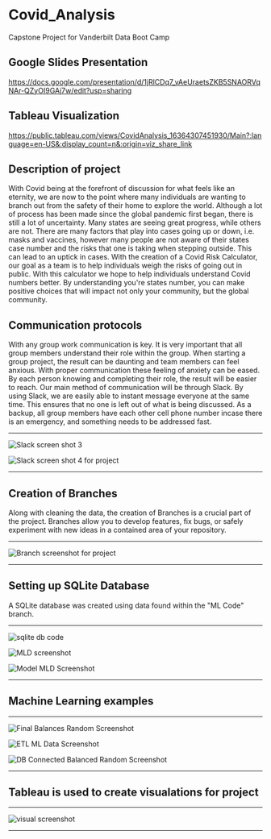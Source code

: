 # Covid_Analysis
Capstone Project for Vanderbilt Data Boot Camp

## Google Slides Presentation
https://docs.google.com/presentation/d/1jRlCDq7_vAeUraetsZKB5SNAORVqNAr-QZyOI9GAj7w/edit?usp=sharing

## Tableau Visualization
https://public.tableau.com/views/CovidAnalysis_16364307451930/Main?:language=en-US&:display_count=n&:origin=viz_share_link

## Description of project 
With Covid being at the forefront of discussion for what feels like an eternity, we are now to the point where many individuals are wanting to branch out from the safety of their home to explore the world. Although a lot of process has been made since the global pandemic first began, there is still a lot of uncertainty. Many states are seeing great progress, while others are not. There are many factors that play into cases going up or down, i.e. masks and vaccines, however many people are not aware of their states case number and the risks that one is taking when stepping outside. This can lead to an uptick in cases. With the creation of a Covid Risk Calculator, our goal as a team is to help individuals weigh the risks of going out in public. With this calculator we hope to help individuals understand Covid numbers better. By understanding you're states number, you can make positive choices that will impact not only your community, but the global community.

## Communication protocols
With any group work communication is key. It is very important that all group members understand their role within the group. When starting a group project, the result can be daunting and team members can feel anxious. With proper communication these feeling of anxiety can be eased. By each person knowing and completing their role, the result will be easier to reach. Our main method of communication will be through Slack. By using Slack, we are easily able to instant message everyone at the same time. This ensures that no one is left out of what is being discussed. As a backup, all group members have each other cell phone number incase there is an emergency, and something needs to be addressed fast.


-------

![Slack screen shot 3](https://user-images.githubusercontent.com/85597990/138601537-35126917-5a92-428e-8071-7f877823094b.png) 

![Slack screen shot 4 for project](https://user-images.githubusercontent.com/85597990/138602904-db29afa6-0477-4d1c-8b28-8562fbb7b501.png)

-------

## Creation of Branches
Along with cleaning the data, the creation of Branches is a crucial part of the project. Branches allow you to develop features, fix bugs, or safely experiment with new ideas in a contained area of your repository. 
 
------

![Branch screenshot for project](https://user-images.githubusercontent.com/85597990/138602757-29ceb45b-4620-4719-a781-044b7c8e2f46.png)

------

## Setting up SQLite Database
A SQLite database was created using data found within the "ML Code" branch.

-----

![sqlite db code ](https://user-images.githubusercontent.com/85597990/140667901-bdb439d1-b933-4916-a996-7ca8164bdc03.png)

![MLD screenshot](https://user-images.githubusercontent.com/85597990/140667972-19b8fe65-d9e5-437f-8866-f8aa80eaa6d0.png)

![Model MLD Screenshot](https://user-images.githubusercontent.com/85597990/140667980-ac84b80f-1ace-48ff-94aa-587cbde274a2.png)

------

## Machine Learning examples

-------

![Final Balances Random Screenshot](https://user-images.githubusercontent.com/85597990/140670592-8b30f09e-7528-44bb-8ce5-8e4099550603.png)

![ETL ML Data Screenshot](https://user-images.githubusercontent.com/85597990/140670673-8d7574b6-b307-4a1f-b76b-2fcf6e1063e1.png)

![DB Connected Balanced Random Screenshot](https://user-images.githubusercontent.com/85597990/140670778-41b53633-0316-4a5b-8513-fa3defd1544e.png)

-------

## Tableau is used to create visualations for project

--------

![visual screenshot](https://user-images.githubusercontent.com/85597990/140669789-2b810c30-f591-4a8d-ac3f-35901cd1a236.png)

-------
